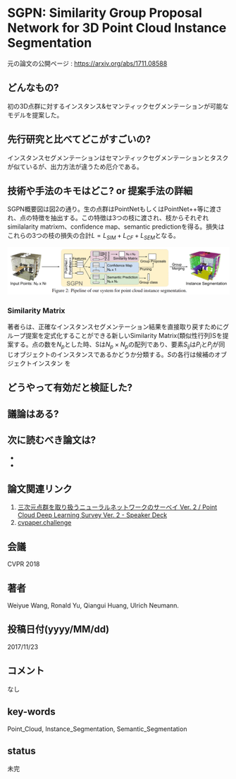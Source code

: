 # SGPN: Similarity Group Proposal Network for 3D Point Cloud Instance Segmentation

元の論文の公開ページ : https://arxiv.org/abs/1711.08588

## どんなもの?
初の3D点群に対するインスタンス&セマンティックセグメンテーションが可能なモデルを提案した。

## 先行研究と比べてどこがすごいの?
インスタンスセグメンテーションはセマンティックセグメンテーションとタスクが似ているが、出力方法が違うため厄介である。

## 技術や手法のキモはどこ? or 提案手法の詳細
SGPN概要図は図2の通り。生の点群はPointNetもしくはPointNet++等に渡され、点の特徴を抽出する。この特徴は3つの枝に渡され、枝からそれぞれsimilalarity matrixｍ、confidence map、semantic predictionを得る。損失はこれらの3つの枝の損失の合計$L=L_ {SIM}+L_ {CF}+L_ {SEM}$となる。

![fig2](img/SSGPNf3PCIS/fig2.png)

### Similarity Matrix
著者らは、正確なインスタンスセグメンテーション結果を直接取り戻すためにグループ提案を定式化することができる新しいSimilarity Matrix(類似性行列)Sを提案する。点の数を$N_ p$とした時、Sは$N_p \times N_ p$の配列であり、要素$S_ {ij
}$は$P_ i$と$P_ j$が同じオブジェクトのインスタンスであるかどうか分類する。$S$の各行は候補のオブジェクトインスタン
を

## どうやって有効だと検証した?

## 議論はある?

## 次に読むべき論文は?
-
-

## 論文関連リンク
1. [三次元点群を取り扱うニューラルネットワークのサーベイ Ver. 2 / Point Cloud Deep Learning Survey Ver. 2 - Speaker Deck](https://speakerdeck.com/nnchiba/point-cloud-deep-learning-survey-ver-2?slide=191)
2. [cvpaper.challenge](https://cvpaperchallenge.github.io/CVPR2018_Survey/#/ID_SGPN_Similarity_Group_Proposal_Network_for_3D_Point_Cloud_Instance_Segmentation)

## 会議
CVPR 2018

## 著者
Weiyue Wang, Ronald Yu, Qiangui Huang, Ulrich Neumann.

## 投稿日付(yyyy/MM/dd)
2017/11/23

## コメント
なし

## key-words
Point_Cloud, Instance_Segmentation, Semantic_Segmentation

## status
未完